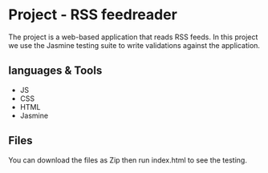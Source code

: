 # Project - RSS feedreader

The project is a web-based application that reads RSS feeds. In this project we use the Jasmine testing suite to write validations against the application.

## languages & Tools
* JS
* CSS
* HTML
* Jasmine

## Files

You can download the files as Zip then run index.html to see the testing.

